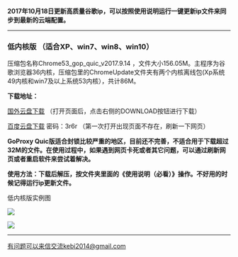 **2017年10月18日更新高质量谷歌ip，可以按照使用说明运行一键更新ip文件来同步到最新的云端配置。**

***

### 低内核版 （适合XP、win7、win8、win10）

压缩包名称Chrome53_gop_quic_v2017.9.14 ，文件大小156.05M。主程序为谷歌浏览器36内核，压缩包里的ChromeUpdate文件夹有两个内核离线包(Xp系统49内核和win7及以上系统53内核），共计86M。

**下载地址：**

[国外云盘下载](https://nofile.io/f/Hg5zzQCARm6/Chrome53_gop_quic_v2017.9.14.7z) （打开页面后，点击右侧的DOWNLOAD按钮进行下载）

[百度云盘下载](https://pan.baidu.com/s/1nuXpMGD) 密码：3r6r （第一次打开出现页面不存在，刷新一下网页）

**GoProxy Quic版适合封锁比较严重的地区，目前还不完善，不适合用于下载超过32M的文件。在使用过程中，如果遇到网页卡死或者其它问题，可以通过刷新网页或者重启软件来尝试着解决。**

**使用方法：下载后解压，按文件夹里面的《使用说明（必看）》操作。不好用的时候记得运行ip更新文件。**

低内核版实例图

![](https://raw.githubusercontent.com/Alvin9999/pac2/master/softimag/53chromega001.png)


![](https://raw.githubusercontent.com/Alvin9999/pac2/master/GOP1.png)

***

有问题可以来信交流kebi2014@gmail.com